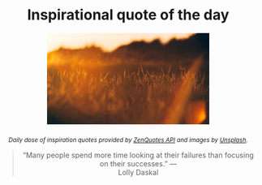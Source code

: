 
<div align="center">

# Inspirational quote of the day

<img src="./data/photo.jpeg" alt="Beautiful nature photo" width="320" height="180">

<sub><i>Daily dose of inspiration quotes provided by [ZenQuotes API](https://zenquotes.io/) and images by [Unsplash](https://unsplash.com/).</i></sub>


<blockquote>&ldquo;Many people spend more time looking at their failures than focusing on their successes.&rdquo; &mdash; <footer>Lolly Daskal</footer></blockquote>

</div>
